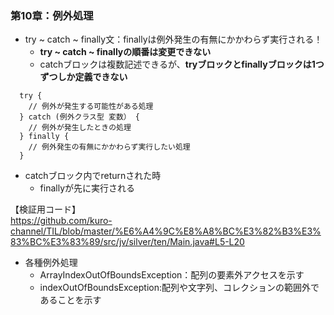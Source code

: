 ### 第10章：例外処理  
- try ~ catch ~ finally文：finallyは例外発生の有無にかかわらず実行される！
  - **try ~ catch ~ finallyの順番は変更できない**
  - catchブロックは複数記述できるが、**tryブロックとfinallyブロックは1つずつしか定義できない**

```
  try {
    // 例外が発生する可能性がある処理
  } catch (例外クラス型 変数） {
    // 例外が発生したときの処理
  } finally {
    // 例外発生の有無にかかわらず実行したい処理
  }
```

- catchブロック内でreturnされた時
  - finallyが先に実行される  
  
【検証用コード】  
https://github.com/kuro-channel/TIL/blob/master/%E6%A4%9C%E8%A8%BC%E3%82%B3%E3%83%BC%E3%83%89/src/jv/silver/ten/Main.java#L5-L20  


- 各種例外処理
  - ArrayIndexOutOfBoundsException：配列の要素外アクセスを示す
  - indexOutOfBoundsException:配列や文字列、コレクションの範囲外であることを示す

